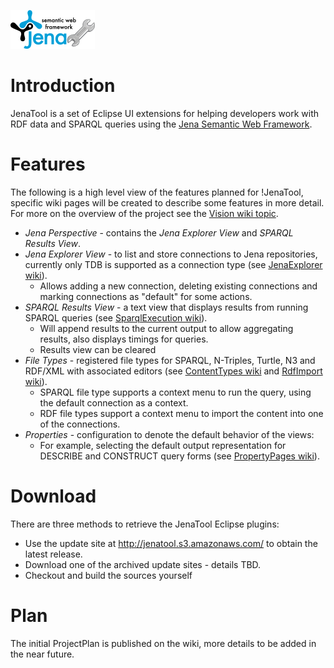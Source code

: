 ![](https://raw.githubusercontent.com/johnstonskj/jenatool/master/org.johnstonshome.jenatool.ui/icons/jenatool-logo-small.png)

# Introduction 

JenaTool is a set of Eclipse UI extensions for helping developers work with RDF data and SPARQL queries using the [Jena Semantic Web Framework](http://jena.sourceforge.net/documentation.html).

# Features

The following is a high level view of the features planned for !JenaTool, specific wiki pages will be created to describe some features in more detail. For more on the overview of the project see the [Vision wiki topic](../../wiki/Vision).

* _Jena Perspective_ - contains the _Jena Explorer View_ and _SPARQL Results View_.
* _Jena Explorer View_ - to list and store connections to Jena repositories, currently only TDB is supported as a connection type (see [JenaExplorer wiki](../..wiki/JenaExplorer)).
  * Allows adding a new connection, deleting existing connections and marking connections as "default" for some actions.
* _SPARQL Results View_ - a text view that displays results from running SPARQL queries (see [SparqlExecution wiki](../..wiki/SparqlExecution)).
  * Will append results to the current output to allow aggregating results, also displays timings for queries.
  * Results view can be cleared
* _File Types_ - registered file types for SPARQL, N-Triples, Turtle, N3 and RDF/XML with associated editors (see [ContentTypes wiki](../..wiki/ContentTypes) and [RdfImport wiki](../..wiki/RdfImport)).
  * SPARQL file type supports a context menu to run the query, using the default connection as a context.
  * RDF file types support a context menu to import the content into one of the connections.
* _Properties_ - configuration to denote the default behavior of the views:
  * For example, selecting the default output representation for DESCRIBE and CONSTRUCT query forms (see [PropertyPages wiki](../..wiki/PropertyPages)).

# Download

There are three methods to retrieve the JenaTool Eclipse plugins:

- Use the update site at <http://jenatool.s3.amazonaws.com/> to obtain the latest release.
- Download one of the archived update sites - details TBD.
- Checkout and build the sources yourself

# Plan 

The initial ProjectPlan is published on the wiki, more details to be added in the near future.
